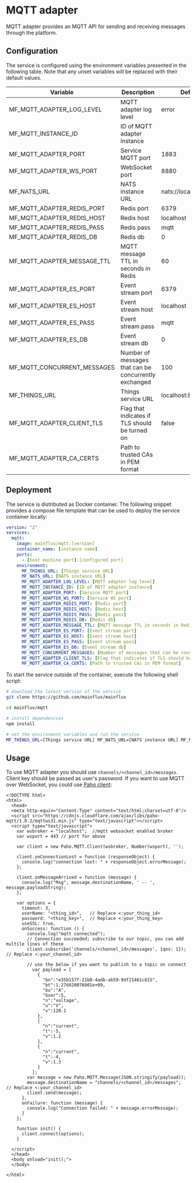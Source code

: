# MQTT adapter

MQTT adapter provides an MQTT API for sending and receiving messages through the
platform.

## Configuration

The service is configured using the environment variables presented in the
following table. Note that any unset variables will be replaced with their
default values.

| Variable                    | Description                                           | Default               |
|-----------------------------|-------------------------------------------------------|-----------------------|
| MF_MQTT_ADAPTER_LOG_LEVEL   | MQTT adapter log level                                | error                 |
| MF_MQTT_INSTANCE_ID         | ID of MQTT adapter instance                           |                       |
| MF_MQTT_ADAPTER_PORT        | Service MQTT port                                     | 1883                  |
| MF_MQTT_ADAPTER_WS_PORT     | WebSocket port                                        | 8880                  |
| MF_NATS_URL                 | NATS instance URL                                     | nats://localhost:4222 |
| MF_MQTT_ADAPTER_REDIS_PORT  | Redis port                                            | 6379                  |
| MF_MQTT_ADAPTER_REDIS_HOST  | Redis host                                            | localhost             |
| MF_MQTT_ADAPTER_REDIS_PASS  | Redis pass                                            | mqtt                  |
| MF_MQTT_ADAPTER_REDIS_DB    | Redis db                                              | 0                     |
| MF_MQTT_ADAPTER_MESSAGE_TTL | MQTT message TTL in seconds in Redis                  | 60                    |
| MF_MQTT_ADAPTER_ES_PORT     | Event stream port                                     | 6379                  |
| MF_MQTT_ADAPTER_ES_HOST     | Event stream host                                     | localhost             |
| MF_MQTT_ADAPTER_ES_PASS     | Event stream pass                                     | mqtt                  |
| MF_MQTT_ADAPTER_ES_DB       | Event stream db                                       | 0                     |
| MF_MQTT_CONCURRENT_MESSAGES | Number of messages that can be concurrently exchanged | 100                   |
| MF_THINGS_URL               | Things service URL                                    | localhost:8181        |
| MF_MQTT_ADAPTER_CLIENT_TLS  | Flag that indicates if TLS should be turned on        | false                 |
| MF_MQTT_ADAPTER_CA_CERTS    | Path to trusted CAs in PEM format                     |                       |

## Deployment

The service is distributed as Docker container. The following snippet provides
a compose file template that can be used to deploy the service container locally:

```yaml
version: "2"
services:
  mqtt:
    image: mainflux/mqtt:[version]
    container_name: [instance name]
    ports:
      - [host machine port]:[configured port]
    environment:
      MF_THINGS_URL: [Things service URL]
      MF_NATS_URL: [NATS instance URL]
      MF_MQTT_ADAPTER_LOG_LEVEL: [MQTT adapter log level]
      MF_MQTT_INSTANCE_ID: [ID of MQTT adapter instance]
      MF_MQTT_ADAPTER_PORT: [Service MQTT port]
      MF_MQTT_ADAPTER_WS_PORT: [Service WS port]
      MF_MQTT_ADAPTER_REDIS_PORT: [Redis port]
      MF_MQTT_ADAPTER_REDIS_HOST: [Redis host]
      MF_MQTT_ADAPTER_REDIS_PASS: [Redis pass]
      MF_MQTT_ADAPTER_REDIS_DB: [Redis db]
      MF_MQTT_ADAPTER_MESSAGE_TTL: [MQTT message TTL in seconds in Redis]
      MF_MQTT_ADAPTER_ES_PORT: [Event stream port]
      MF_MQTT_ADAPTER_ES_HOST: [Event stream host]
      MF_MQTT_ADAPTER_ES_PASS: [Event stream pass]
      MF_MQTT_ADAPTER_ES_DB: [Event stream db]
      MF_MQTT_CONCURRENT_MESSAGES: [Number of messages that can be concurrently exchanged]
      MF_MQTT_ADAPTER_CLIENT_TLS: [Flag that indicates if TLS should be turned on]
      MF_MQTT_ADAPTER_CA_CERTS: [Path to trusted CAs in PEM format]
```

To start the service outside of the container, execute the following shell script:

```bash
# download the latest version of the service
git clone https://github.com/mainflux/mainflux

cd mainflux/mqtt

# install dependencies
npm install

# set the environment variables and run the service
MF_THINGS_URL=[Things service URL] MF_NATS_URL=[NATS instance URL] MF_MQTT_ADAPTER_LOG_LEVEL=[MQTT adapter log level] MF_MQTT_INSTANCE_ID=[ID of MQTT adapter instance] MF_MQTT_ADAPTER_PORT=[Service MQTT port] MF_MQTT_ADAPTER_WS_PORT=[Service WS port] MF_MQTT_ADAPTER_REDIS_PORT=[Redis port] MF_MQTT_ADAPTER_REDIS_HOST=[Redis host] MF_MQTT_ADAPTER_REDIS_PASS=[Redis pass] MF_MQTT_ADAPTER_REDIS_DB=[Redis db] MF_MQTT_ADAPTER_MESSAGE_TTL=[MQTT message TTL in seconds in Redis] MF_MQTT_ADAPTER_ES_PORT=[Event stream port] MF_MQTT_ADAPTER_ES_HOST=[Event stream host] MF_MQTT_ADAPTER_ES_PASS=[Event stream pass] MF_MQTT_ADAPTER_ES_DB=[Event stream db] MF_MQTT_CONCURRENT_MESSAGES=[Number of messages that can be concurrently exchanged] MF_MQTT_ADAPTER_CLIENT_TLS=[Flag that indicates if TLS should be turned on] MF_MQTT_ADAPTER_CA_CERTS=[Path to trusted CAs in PEM format] node mqtt.js ..
```

## Usage

To use MQTT adapter you should use `channels/<channel_id>/messages`. Client key should
be passed as user's password. If you want to use MQTT over WebSocket, you could use
[Paho client](https://www.eclipse.org/paho/):

```
<!DOCTYPE html>
<html>
  <head>
  <meta http-equiv="Content-Type" content="text/html;charset=utf-8"/>
  <script src="https://cdnjs.cloudflare.com/ajax/libs/paho-mqtt/1.0.2/mqttws31.min.js" type="text/javascript"></script>
  <script type="text/javascript">
    var wsbroker = "localhost";  //mqtt websocket enabled broker
    var wsport = 443 // port for above

    var client = new Paho.MQTT.Client(wsbroker, Number(wsport), '');

    client.onConnectionLost = function (responseObject) {
      console.log("connection lost: " + responseObject.errorMessage);
    };

    client.onMessageArrived = function (message) {
      console.log("Msg", message.destinationName, ' -- ', message.payloadString);
    };

    var options = {
      timeout: 3,
      userName: "<thing_id>",   // Replace <:your_thing_id>
      password: "<thing_key>",  // Replace <:your_thing_key>
      useSSL: true,
      onSuccess: function () {
        console.log("mqtt connected");
        // Connection succeeded; subscribe to our topic, you can add multile lines of these
        client.subscribe('channels/<channel_id>/messages', {qos: 1});  // Replace <:your_channel_id>

        // use the below if you want to publish to a topic on connect
	      var payload = [
	        {
	          "bn":"e35b157f-21b8-4adb-ab59-9df21461c815",
	          "bt":1.276020076001e+09,
	          "bu":"A",
	          "bver":5,
	          "n":"voltage",
	          "u":"V",
	          "v":120.1
	        },
	        {
	          "n":"current",
	          "t":-5,
	          "v":1.2
	        },
	        {
	          "n":"current",
	          "t":-4,
	          "v":1.3
	        }
	      ];
        var message = new Paho.MQTT.Message(JSON.stringify(payload));
        message.destinationName = "channels/<channel_id>/messages";  // Replace <:your_channel_id>
        client.send(message);
      },
      onFailure: function (message) {
        console.log("Connection failed: " + message.errorMessage);
      }
    };

    function init() {
      client.connect(options);
    }

  </script>
  </head>
  <body onload="init();">
  </body>

</html>
```
